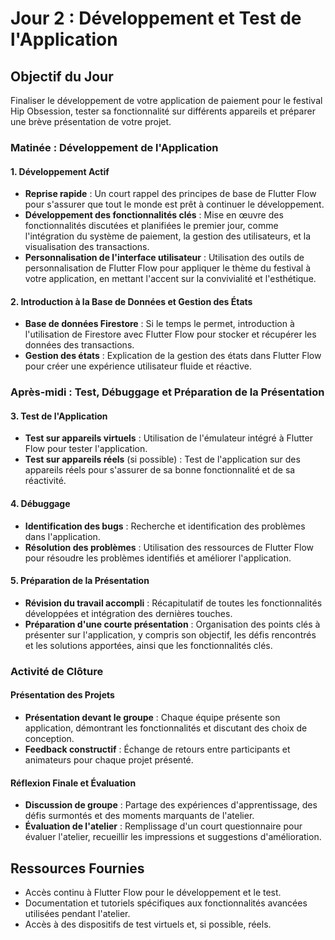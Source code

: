 # Jour 2 : Développement et Test de l'Application

## Objectif du Jour
Finaliser le développement de votre application de paiement pour le festival Hip Obsession, tester sa fonctionnalité sur différents appareils et préparer une brève présentation de votre projet.

### Matinée : Développement de l'Application

#### 1. Développement Actif
- **Reprise rapide** : Un court rappel des principes de base de Flutter Flow pour s'assurer que tout le monde est prêt à continuer le développement.
- **Développement des fonctionnalités clés** : Mise en œuvre des fonctionnalités discutées et planifiées le premier jour, comme l'intégration du système de paiement, la gestion des utilisateurs, et la visualisation des transactions.
- **Personnalisation de l'interface utilisateur** : Utilisation des outils de personnalisation de Flutter Flow pour appliquer le thème du festival à votre application, en mettant l'accent sur la convivialité et l'esthétique.

#### 2. Introduction à la Base de Données et Gestion des États
- **Base de données Firestore** : Si le temps le permet, introduction à l'utilisation de Firestore avec Flutter Flow pour stocker et récupérer les données des transactions.
- **Gestion des états** : Explication de la gestion des états dans Flutter Flow pour créer une expérience utilisateur fluide et réactive.

### Après-midi : Test, Débuggage et Préparation de la Présentation

#### 3. Test de l'Application
- **Test sur appareils virtuels** : Utilisation de l'émulateur intégré à Flutter Flow pour tester l'application.
- **Test sur appareils réels** (si possible) : Test de l'application sur des appareils réels pour s'assurer de sa bonne fonctionnalité et de sa réactivité.

#### 4. Débuggage
- **Identification des bugs** : Recherche et identification des problèmes dans l'application.
- **Résolution des problèmes** : Utilisation des ressources de Flutter Flow pour résoudre les problèmes identifiés et améliorer l'application.

#### 5. Préparation de la Présentation
- **Révision du travail accompli** : Récapitulatif de toutes les fonctionnalités développées et intégration des dernières touches.
- **Préparation d'une courte présentation** : Organisation des points clés à présenter sur l'application, y compris son objectif, les défis rencontrés et les solutions apportées, ainsi que les fonctionnalités clés.

### Activité de Clôture

#### Présentation des Projets
- **Présentation devant le groupe** : Chaque équipe présente son application, démontrant les fonctionnalités et discutant des choix de conception.
- **Feedback constructif** : Échange de retours entre participants et animateurs pour chaque projet présenté.

#### Réflexion Finale et Évaluation
- **Discussion de groupe** : Partage des expériences d'apprentissage, des défis surmontés et des moments marquants de l'atelier.
- **Évaluation de l'atelier** : Remplissage d'un court questionnaire pour évaluer l'atelier, recueillir les impressions et suggestions d'amélioration.

## Ressources Fournies
- Accès continu à Flutter Flow pour le développement et le test.
- Documentation et tutoriels spécifiques aux fonctionnalités avancées utilisées pendant l'atelier.
- Accès à des dispositifs de test virtuels et, si possible, réels.